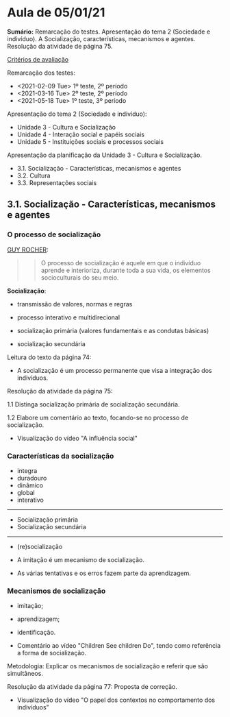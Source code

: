 # Aula de 05/01/21
**Sumário:**
Remarcação do testes. Apresentação do tema 2 (Sociedade e indivíduo). A Socialização, características, mecanismos e agentes. Resolução da atividade de página 75.

[Critérios de avaliação](http://escolasmichelgiacometti.net/index.php/alunos/1110-criterios-de-avaliacao-para-planos-curriculares-desenvolvidos-ao-abrigo-do-decreto-lei-n-55-2018.html)

Remarcação dos testes:
-   <2021-02-09 Tue> 1º teste, 2º período
-   <2021-03-16 Tue> 2º teste, 2º período
-   <2021-05-18 Tue> 1º teste, 3º período


Apresentação do tema 2 (Sociedade e indivíduo):
- Unidade 3 - Cultura e Socialização
- Unidade 4 - Interação social e papéis sociais
- Unidade 5 - Instituições sociais e processos sociais

Apresentação da planificação da Unidade 3 - Cultura e Socialização.
- 3.1. Socialização - Características, mecanismos e agentes 
- 3.2. Cultura
- 3.3. Representações sociais

## 3.1. Socialização - Características, mecanismos e agentes

### O processo de socialização

[GUY ROCHER](https://en.wikipedia.org/wiki/Guy_Rocher):

>>O processo de socialização é aquele em que o indivíduo aprende e interioriza, durante toda a sua vida, os elementos socioculturais do seu meio.

**Socialização**:
- transmissão de valores, normas e regras 
- processo interativo e multidirecional

- socialização primária (valores fundamentais e as condutas básicas)
- socialização secundária

Leitura do texto da página 74:
- A socialização é um processo permanente que visa a integração dos indivíduos.


Resolução da atividade da página 75:

1.1 Distinga socialização primária de socialização secundária.

<!-- R: A socialização primária é aquela que é feita na infância, com ensinamentos sociais básicos e de forma afetiva. A socialização secundária é feita na idade adulta e de maneira formal, visando a integração em diferentes grupos sociais, comopor exemplo, os profissionais.-->

1.2 Elabore um comentário ao texto, focando-se no processo de socialização.

<!-- R: O comentário deve referir que a socialização é um processo cultural de «transmissão de valores, normas e regras» que permite a integração social do indivíduo. Associada a este «processo interativo e multidirecional» está «uma dada ”representação do mundo“, nomeadamente de mundos especializados», pelo que a socialização implica «assumir o sentimentode pertença a grupos sociais e a uma dada sociedade» -->

- Visualização do vídeo "A influência social"

### Características da socialização

- integra 
- duradouro
- dinâmico
- global
- interativo
---
- Socialização primária
- Socialização secundária
---
- (re)socialização

- A imitação é um mecanismo de socialização.
- As várias tentativas e os erros fazem parte da aprendizagem.

### Mecanismos de socialização

- imitação;
- aprendizagem;
- identificação.

- Comentário ao vídeo "Children See children Do", tendo como referência a forma de socialização.


Metodologia:
Explicar os mecanismos de socialização e referir que são simultâneos.

Resolução da atividade da página 77:
Proposta de correção.
<!-- Os mecanismos de socialização são: a aprendizagem, através da qual são incutidos no indivíduo os valores, as regras e os comportamentos do grupo a que o mesmo pertence; a imitação, que se traduz na reprodução de comportamentos e atitudes dos indivíduos ou grupos integrados na vida quotidiana; a identificação, em que o indivíduo adota modelos de conduta visando uma aceitação social ou a pertença a um determinado grupo social.-->

- Visualização do vídeo "O papel dos contextos no comportamento dos indivíduos" 


<!--stackedit_data:
eyJoaXN0b3J5IjpbMTI2MTQ0NDA0N119
-->
